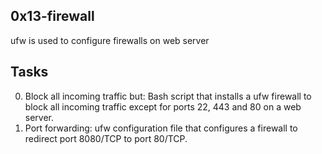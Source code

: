 0x13-firewall
------------------------------
ufw is used to configure firewalls on web server

Tasks
------------------------------------------
0. Block all incoming traffic but: Bash script that installs a ufw firewall to block all incoming traffic except for ports 22, 443 and 80 on a web server.
1. Port forwarding: ufw configuration file that configures a firewall to redirect port 8080/TCP to port 80/TCP.
